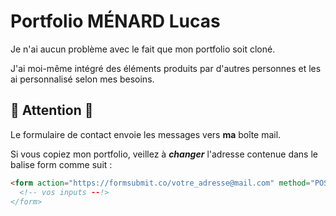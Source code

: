 # Portfolio MÉNARD Lucas

Je n'ai aucun problème avec le fait que mon portfolio soit cloné.

J'ai moi-même intégré des éléments produits par d'autres personnes et les ai personnalisé selon mes besoins.

## :rotating_light: **Attention**  :rotating_light:
Le formulaire de contact envoie les messages vers **ma** boîte mail.

Si vous copiez mon portfolio, veillez à **_changer_** l'adresse contenue dans le balise form comme suit :

```html
<form action="https://formsubmit.co/votre_adresse@mail.com" method="POST">
  <!-- vos inputs --!>
</form>
```
